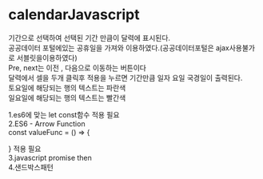 # calendarJavascript
기간으로 선택하여 선택된 기간 만큼이 달력에 표시된다.<br>
공공데이터 포털에있는 공휴일을 가져와 이용하였다.(공공데이터포털은 ajax사용불가로 서블릿을이용하였다)<br>
Pre, next는 이전 , 다음으로 이동하는 버튼이다<br>
달력에서 셀을 두개 클릭후 적용을 누르면 기간만큼 일자 요일 국경일이 출력된다.<br>
토요일에 해당되는 행의 텍스트는 파란색<br>
일요일에 해당되는 행의 텍스트는 빨간색<br>


1.es6에 맞는 let const함수 적용 필요 <br>
2.ES6 - Arrow Function<br>
const valueFunc = () => {<br>

} 적용 필요<br>
3.javascript promise then<br>
4.샌드박스패턴<br>
